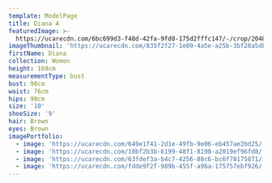 ```yaml
---
template: ModelPage
title: Diana A
featuredImage: >-
  https://ucarecdn.com/6bc699d3-f48d-42fa-9fd8-175d2fffc147/-/crop/2048x1597/0,0/-/preview/
imageThumbnail: 'https://ucarecdn.com/835f2f27-1e09-4a5e-a25b-3bf28a5db76c/'
firstName: Diana
collection: Women
height: 169cm
measurementType: bust
bust: 90cm
waist: 76cm
hips: 90cm
size: '10'
shoeSize: '9'
hair: Brown
eyes: Brown
imagePortfolio:
  - image: 'https://ucarecdn.com/649e1f41-2d1e-49fb-9e06-eb457ae2bd25/'
  - image: 'https://ucarecdn.com/10bf2b3b-6199-48f1-8198-a2019ef96fd8/'
  - image: 'https://ucarecdn.com/63fdef3a-b4c7-4256-88c6-bc6f78175871/'
  - image: 'https://ucarecdn.com/fdde9f2f-989b-455f-a9ba-175757ebf926/'
---
```


